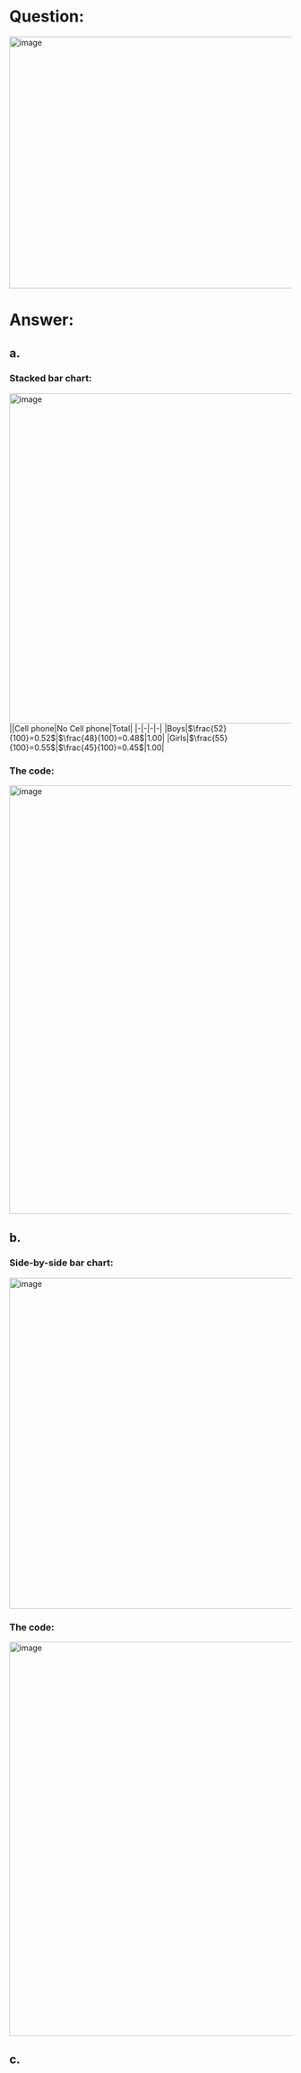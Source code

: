 # Question:
<img width="684" height="449" alt="image" src="https://github.com/user-attachments/assets/232e4b98-8097-4cfe-9aa0-c481d02f85c0" /><br>

# Answer:<br>
## a.<br>
### Stacked bar chart:<br>
<img width="989" height="589" alt="image" src="https://github.com/user-attachments/assets/71927b73-7dce-4e96-89a0-ecd6efcba356" /><br>
||Cell phone|No Cell phone|Total|
|-|-|-|-|
|Boys|$\frac{52}{100}=0.52$|$\frac{48}{100}=0.48$|1.00|
|Girls|$\frac{55}{100}=0.55$|$\frac{45}{100}=0.45$|1.00|
### The code:<br>
<img width="1047" height="764" alt="image" src="https://github.com/user-attachments/assets/59c6ec6c-0d3f-4fe2-b269-14520b99092e" /><br>
## b.<br>
### Side-by-side bar chart:<br>
<img width="989" height="590" alt="image" src="https://github.com/user-attachments/assets/cca2d34b-4086-4191-8a94-e984ae03803e" /><br>
### The code:<br>
<img width="832" height="703" alt="image" src="https://github.com/user-attachments/assets/9e687fde-9a52-4f6a-8bf0-0191e3ac8898" /><br>

## c.<br>
